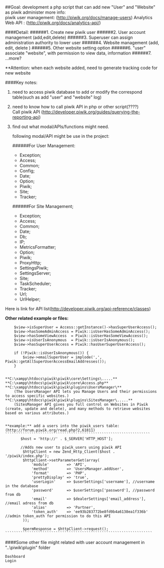 
##Goal: development a php script that can add new "User" and "Website" as piwik administer
more info:  
	piwik user management: (http://piwik.org/docs/manage-users) 
	Analytics Web API :    (http://piwik.org/docs/analytics-api/)  

####Detail:
######1. Create new piwik user
######2. User account management (add,edit,delete)
######3. Superuser can assign administration authority to lower user
######4. Website management (add, edit, delete ) 
######5.	Other website setting option
######6. "user" associate "website", with permission to view data, information
######7.  ...more?

**Attention: when each website added, need to generate tracking code for new website


####Key notes:
1. need to access piwik database to add or modify the correspond table(such as add "user" and "website" log)  
2. need to know how to call piwik API in php or other script(????)  
Call piwik API (http://developer.piwik.org/guides/querying-the-reporting-api)
3. find out what modal/APIs/functions might need.   

	following modal/API might be use in the project:

	######For User Management:	
	- Exception;
	- Access;
	- Common;
	- Config;
	- Date;
	- Option;
	- Piwik;
	- Site;
	- Tracker;
	
	######For Site Management;
	- Exception;
	- Access;
	- Common;
	- Date;
	- Db;
	- IP;
	- MetricsFormatter;
	- Option;
	- Piwik;
	- ProxyHttp;
	- SettingsPiwik;
	- SettingsServer;
	- Site;
	- TaskScheduler;
	- Tracker;
	- Url;
	- UrlHelper;

Here is link for API list(http://developer.piwik.org/api-reference/classes)

**Other related example or files:**
		
        $view->isSuperUser = Access::getInstance()->hasSuperUserAccess();
        $view->hasSomeAdminAccess = Piwik::isUserHasSomeAdminAccess();
        $view->hasSomeViewAccess  = Piwik::isUserHasSomeViewAccess();
        $view->isUserIsAnonymous  = Piwik::isUserIsAnonymous();
        $view->hasSuperUserAccess = Piwik::hasUserSuperUserAccess();
		
		if (!Piwik::isUserIsAnonymous()) {
            $view->emailSuperUser = implode(',', Piwik::getAllSuperUserAccessEmailAddresses());
        }
		
		
	**C:\xampp\htdocs\piwik\piwik\core\Settings\.....**  
	**C:\xampp\htdocs\piwik\piwik\core\Access.php**  
	**C:\xampp\htdocs\piwik\piwik\plugins\UsersManager\**  
		(The UsersManager API lets you Manage Users and their permissions to access specific websites.)  
	**C:\xampp\htdocs\piwik\piwik\plugins\SitesManager\.....**  
		(SitesManager API gives you full control on Websites in Piwik (create, update and delete), and many methods to retrieve websites based on various attributes.)
	
	
	**example:** add a users into the piwik_users table: (http://forum.piwik.org/read.php?2,61811)
	``````````````````````````````````````````````````````````````````
           $host = 'http://' . $_SERVER['HTTP_HOST'];

           //Adds new user to piwik_users using piwik API
            $httpClient = new Zend_Http_Client($host . '/piwik/index.php');
            $httpClient->setParameterGet(array(
                'module'        => 'API',
                'method'        => 'UsersManager.addUser',
                'format'        => 'PHP',
                'prettyDisplay' => 'true',
                'userLogin'     => $userSettings['username'], //username in the database
                'password'      => $userSettings['password'], //password from db
                'email'         => $dealerSettings['email_address'], //email adress from db
                'alias'         => 'Partner',
                'token_auth'    => 'ee93b283772be8fd9b4a6138ea1f336b' //admin token_auth for permission to do this API
            ));

            $permResponse = $httpClient->request();	
	```````````````````````````````````````````````````````````````````

	

####Some other file might related with user account management in "..\piwik\plugin" folder

	Dashboard 
	Login 



